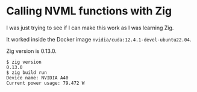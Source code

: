 # Calling NVML functions with Zig

I was just trying to see if I can make this work as I was learning Zig.

It worked inside the Docker image `nvidia/cuda:12.4.1-devel-ubuntu22.04`.

Zig version is 0.13.0.

```console
$ zig version
0.13.0
$ zig build run
Device name: NVIDIA A40
Current power usage: 79.472 W
```
